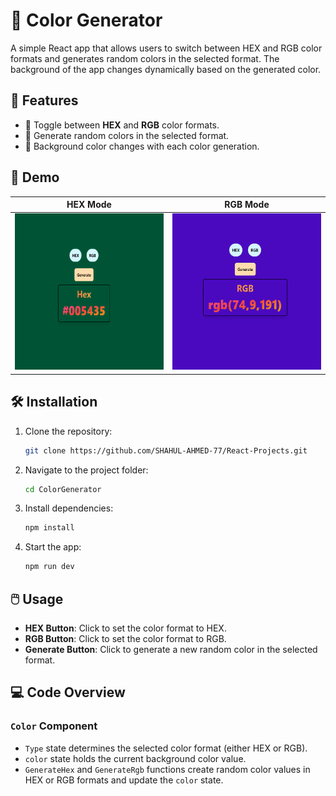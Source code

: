 # 🎨 **Color Generator**

A simple React app that allows users to switch between HEX and RGB color formats and generates random colors in the selected format. The background of the app changes dynamically based on the generated color.

## 🚀 Features
- 🔲 Toggle between **HEX** and **RGB** color formats.
- 🎨 Generate random colors in the selected format.
- 🌈 Background color changes with each color generation.

## 📸 Demo

| **HEX Mode**                                    | **RGB Mode**                                   |
|--------------------------------------------------|-------------------------------------------------|
| <img src="./Preview/one.png" width="300" height="250" /> | <img src="./Preview/two.png" width="300" height="250" /> |

## 🛠️ Installation

1. Clone the repository:
   ```bash
   git clone https://github.com/SHAHUL-AHMED-77/React-Projects.git
   ```
2. Navigate to the project folder:
   ```bash
   cd ColorGenerator
   ```
3. Install dependencies:
   ```bash
   npm install
   ```
4. Start the app:
   ```bash
   npm run dev
   ```

## 🖱️ Usage
- **HEX Button**: Click to set the color format to HEX.
- **RGB Button**: Click to set the color format to RGB.
- **Generate Button**: Click to generate a new random color in the selected format.

## 💻 Code Overview

### `Color` Component
- `Type` state determines the selected color format (either HEX or RGB).
- `color` state holds the current background color value.
- `GenerateHex` and `GenerateRgb` functions create random color values in HEX or RGB formats and update the `color` state.
